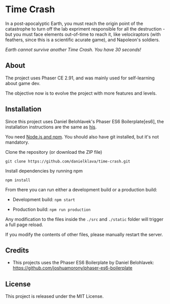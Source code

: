 # Time Crash

In a post-apocalyptic Earth, you must reach the origin point of the catastrophe to turn off the lab expriment responsible for all the destruction - but you must face elements out-of-time to reach it, like velociraptors (with feathers, since this is a scientific acurate game), and Napoleon's soldiers.

_Earth cannot survive another Time Crash. You have 30 seconds!_

## About

The project uses Phaser CE 2.91, and was mainly used for self-learning about game dev.

The objective now is to evolve the project with more features and levels.

## Installation

Since this project uses Daniel Belohlavek's Phaser ES6 Boilerplate[es6], the installation instructions are the same as [his][1].

You need [Node.js and npm](https://nodejs.org/). You should also have git installed, but it's not mandatory.

Clone the repository (or download the ZIP file)

`git clone https://github.com/danielklava/time-crash.git`

Install dependencies by running npm

`npm install`

From there you can run either a development build or a production build:
* Development build:
  `npm start`

* Production build:
  `npm run production`

Any modification to the files inside the `./src` and `./static` folder will trigger a full page reload.

If you modify the contents of other files, please manually restart the server.

## Credits

*  This projects uses the Phaser ES6 Boilerplate by Daniel Belohlavek:
  https://github.com/joshuamorony/phaser-es6-boilerplate

## License

This project is released under the MIT License.

[1]: https://github.com/joshuamorony/phaser-es6-boilerplate/blob/master/README.md "Phaser ES6 Boilerplate"
[2]: www
